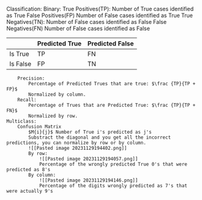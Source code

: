 Classification:
	Binary:
		True Positives(TP):
			Number of True cases identified as True
		False Positives(FP) 
			Number of False cases identified as True
		True Negatives(TN):
			Number of False cases identified as False
		False Negatives(FN) 
			Number of False cases identified as False
			
|          | Predicted True | Predicted False |
| -------- | -------------- | --------------- |
| Is True  | TP             | FN              |
| Is False | FP             | TN              |
		Precision:
			Percentage of Predicted Trues that are true: $\frac {TP}{TP + FP}$
			Normalized by column.
		Recall:
			Percentage of Trues that are Predicted True: $\frac {TP}{TP + FN}$
			Normalized by row.
	Multiclass:
		Confusion Matrix
			$M{i}{j}$ Number of True i's predicted as j's
			Substract the diagonal and you get all the incorrect predictions, you can normalize by row or by column.
			![[Pasted image 20231129194402.png]]
			By row:
				![[Pasted image 20231129194057.png]]
				Percentage of the wrongly predicted True 0's that were predicted as 8's 
			By column:
				![[Pasted image 20231129194146.png]]
				Percentage of the digits wrongly predicted as 7's that were actually 9's





